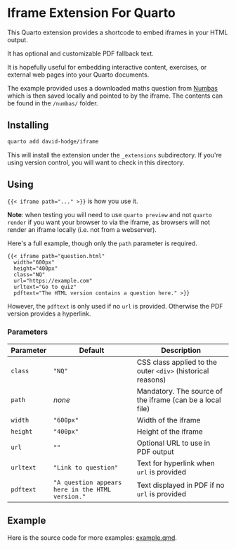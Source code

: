 # Iframe Extension For Quarto

This Quarto extension provides a shortcode to embed iframes in your HTML output.

It has optional and customizable PDF fallback text.

It is hopefully useful for embedding interactive content, exercises, or external web pages into your Quarto documents.

The example provided uses a downloaded maths question from [Numbas](https://numbas.mathcentre.ac.uk) which is then saved locally and pointed to by the iframe. The contents can be found in the `/numbas/` folder.

## Installing

```bash
quarto add david-hodge/iframe
```

This will install the extension under the `_extensions` subdirectory.
If you're using version control, you will want to check in this directory.

## Using

`{{< iframe path="..." >}}` is how you use it.

**Note**: when testing you will need to use `quarto preview` and not `quarto render` if you want your browser to via the iframe, as browsers will not render an iframe locally (i.e. not from a webserver).

Here's a full example, though only the `path` parameter is required.

```
{{< iframe path="question.html" 
  width="600px" 
  height="400px" 
  class="NQ" 
  url="https://example.com" 
  urltext="Go to quiz" 
  pdftext="The HTML version contains a question here." >}}
```

However, the `pdftext` is only used if no `url` is provided. Otherwise the PDF version provides a hyperlink.

### Parameters

| Parameter  | Default | Description |
|------------|---------|-------------|
| `class`    | `"NQ"`  | CSS class applied to the outer `<div>` (historical reasons) |
| `path`     | *none*  | Mandatory. The source of the iframe (can be a local file) |
| `width`    | `"600px"` | Width of the iframe |
| `height`   | `"400px"` | Height of the iframe |
| `url`      | `""`     | Optional URL to use in PDF output |
| `urltext`  | `"Link to question"` | Text for hyperlink when `url` is provided |
| `pdftext`  | `"A question appears here in the HTML version."` | Text displayed in PDF if no `url` is provided |

## Example

Here is the source code for more examples: [example.qmd](example.qmd).

